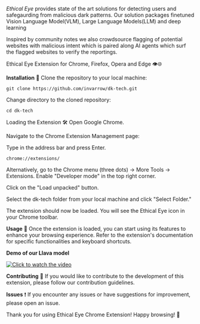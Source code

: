 *Ethical Eye* provides state of the art solutions for detecting users and safegaurding from malicious dark patterns.
Our solution packages finetuned Vision Language Model(VLM), Large Language Models(LLM) and deep learning

Inspired by community notes we also crowdsource flagging of potential websites with malicious intent which is paired along AI agents which surf
the flagged websites to verify the reportings.

Ethical Eye Extension for Chrome, Firefox, Opera and Edge 👁️🌐

**Installation** 🚀
Clone the repository to your local machine:

```
git clone https://github.com/invarrow/dk-tech.git
```
Change directory to the cloned repository:

```
cd dk-tech
```
Loading the Extension 🛠️
Open Google Chrome.

Navigate to the Chrome Extension Management page:

Type in the address bar and press Enter.
```
chrome://extensions/
```
Alternatively, go to the Chrome menu (three dots) -> More Tools -> Extensions.
Enable "Developer mode" in the top right corner.

Click on the "Load unpacked" button.

Select the dk-tech folder from your local machine and click "Select Folder."

The extension should now be loaded. You will see the Ethical Eye icon in your Chrome toolbar.

**Usage** 🌈
Once the extension is loaded, you can start using its features to enhance your browsing experience. Refer to the extension's documentation for specific functionalities and keyboard shortcuts.


**Demo of our Llava model**


[![Click to watch the video](https://img.youtube.com/vi/QJyHU2wH1zc/0.jpg)](https://www.youtube.com/watch?v=QJyHU2wH1zc)

**Contributing** 🤝
If you would like to contribute to the development of this extension, please follow our contribution guidelines.

**Issues** ❗
If you encounter any issues or have suggestions for improvement, please open an issue.

Thank you for using Ethical Eye Chrome Extension! Happy browsing! 🚀
